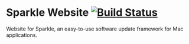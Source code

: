 # Sparkle Website [![Build Status](https://travis-ci.org/sparkle-project/sparkle-project.github.io.svg?branch=master)](https://travis-ci.org/sparkle-project/sparkle-project.github.io)

Website for Sparkle, an easy-to-use software update framework for Mac applications.
